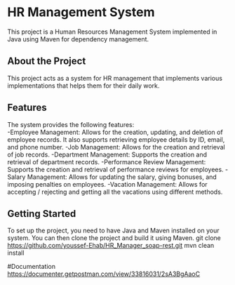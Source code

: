 # HR Management System

This project is a Human Resources Management System implemented in Java using Maven for dependency management. 

## About the Project
This project acts as a system for HR management that implements various implementations that helps them for their daily work.

## Features
The system provides the following features:  
-Employee Management: Allows for the creation, updating, and deletion of employee records. It also supports retrieving employee details by ID, email, and phone number.
-Job Management: Allows for the creation and retrieval of job records.
-Department Management: Supports the creation and retrieval of department records.
-Performance Review Management: Supports the creation and retrieval of performance reviews for employees.
-Salary Management: Allows for updating the salary, giving bonuses, and imposing penalties on employees.
-Vacation Management: Allows for accepting / rejecting and getting all the vacations using different methods.

## Getting Started

To set up the project, you need to have Java and Maven installed on your system. You can then clone the project and build it using Maven.
git clone https://github.com/youssef-Ehab/HR_Manager_soap-rest.git
mvn clean install

#Documentation
https://documenter.getpostman.com/view/33816031/2sA3BgAaoC
